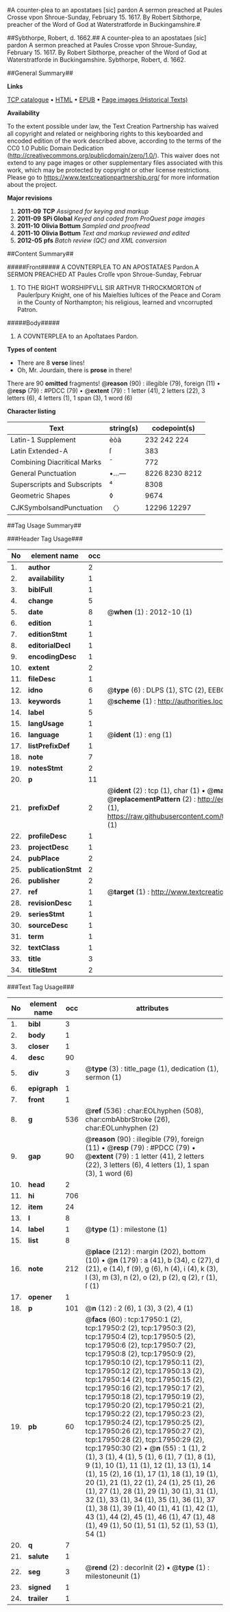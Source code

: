 #A counter-plea to an apostataes [sic] pardon A sermon preached at Paules Crosse vpon Shroue-Sunday, February 15. 1617. By Robert Sibthorpe, preacher of the Word of God at Waterstratforde in Buckingamshire.#

##Sybthorpe, Robert, d. 1662.##
A counter-plea to an apostataes [sic] pardon A sermon preached at Paules Crosse vpon Shroue-Sunday, February 15. 1617. By Robert Sibthorpe, preacher of the Word of God at Waterstratforde in Buckingamshire.
Sybthorpe, Robert, d. 1662.

##General Summary##

**Links**

[TCP catalogue](http://www.ota.ox.ac.uk/tcp/)  • 
[HTML](http://tei.it.ox.ac.uk/tcp/Texts-HTML/free/A12/A12216.html)  • 
[EPUB](http://tei.it.ox.ac.uk/tcp/Texts-EPUB/free/A12/A12216.epub) • 
[Page images (Historical Texts)](https://historicaltexts.jisc.ac.uk/eebo-99852620e)

**Availability**

To the extent possible under law, the Text Creation Partnership has waived all copyright and related or neighboring rights to this keyboarded and encoded edition of the work described above, according to the terms of the CC0 1.0 Public Domain Dedication (http://creativecommons.org/publicdomain/zero/1.0/). This waiver does not extend to any page images or other supplementary files associated with this work, which may be protected by copyright or other license restrictions. Please go to https://www.textcreationpartnership.org/ for more information about the project.

**Major revisions**

1. __2011-09__ __TCP__ *Assigned for keying and markup*
1. __2011-09__ __SPi Global__ *Keyed and coded from ProQuest page images*
1. __2011-10__ __Olivia Bottum__ *Sampled and proofread*
1. __2011-10__ __Olivia Bottum__ *Text and markup reviewed and edited*
1. __2012-05__ __pfs__ *Batch review (QC) and XML conversion*

##Content Summary##

#####Front#####
A COVNTERPLEA TO AN APOSTATAES Pardon.A SERMON PREACHED AT Paules Croſſe vpon Shroue-Sunday, Februar
1. TO THE RIGHT WORSHIPFVLL SIR ARTHVR THROCKMORTON of Paulerſpury Knight, one of his Maieſties Iuſtices of the Peace and Coram in the County of Northampton; his religious, learned and vncorrupted Patron.

#####Body#####

1. A COVNTERPLEA to an Apoſtataes Pardon.

**Types of content**

  * There are 8 **verse** lines!
  * Oh, Mr. Jourdain, there is **prose** in there!

There are 90 **omitted** fragments! 
 @__reason__ (90) : illegible (79), foreign (11)  •  @__resp__ (79) : #PDCC (79)  •  @__extent__ (79) : 1 letter (41), 2 letters (22), 3 letters (6), 4 letters (1), 1 span (3), 1 word (6)

**Character listing**


|Text|string(s)|codepoint(s)|
|---|---|---|
|Latin-1 Supplement|èòà|232 242 224|
|Latin Extended-A|ſ|383|
|Combining             Diacritical Marks|̄|772|
|General Punctuation|•…—|8226 8230 8212|
|Superscripts             and Subscripts|⁴|8308|
|Geometric Shapes|◊|9674|
|CJKSymbolsandPunctuation|〈〉|12296 12297|

##Tag Usage Summary##

###Header Tag Usage###

|No|element name|occ|attributes|
|---|---|---|---|
|1.|__author__|2||
|2.|__availability__|1||
|3.|__biblFull__|1||
|4.|__change__|5||
|5.|__date__|8| @__when__ (1) : 2012-10 (1)|
|6.|__edition__|1||
|7.|__editionStmt__|1||
|8.|__editorialDecl__|1||
|9.|__encodingDesc__|1||
|10.|__extent__|2||
|11.|__fileDesc__|1||
|12.|__idno__|6| @__type__ (6) : DLPS (1), STC (2), EEBO-CITATION (1), PROQUEST (1), VID (1)|
|13.|__keywords__|1| @__scheme__ (1) : http://authorities.loc.gov/ (1)|
|14.|__label__|5||
|15.|__langUsage__|1||
|16.|__language__|1| @__ident__ (1) : eng (1)|
|17.|__listPrefixDef__|1||
|18.|__note__|7||
|19.|__notesStmt__|2||
|20.|__p__|11||
|21.|__prefixDef__|2| @__ident__ (2) : tcp (1), char (1)  •  @__matchPattern__ (2) : ([0-9\-]+):([0-9IVX]+) (1), (.+) (1)  •  @__replacementPattern__ (2) : http://eebo.chadwyck.com/downloadtiff?vid=$1&page=$2 (1), https://raw.githubusercontent.com/textcreationpartnership/Texts/master/tcpchars.xml#$1 (1)|
|22.|__profileDesc__|1||
|23.|__projectDesc__|1||
|24.|__pubPlace__|2||
|25.|__publicationStmt__|2||
|26.|__publisher__|2||
|27.|__ref__|1| @__target__ (1) : http://www.textcreationpartnership.org/docs/. (1)|
|28.|__revisionDesc__|1||
|29.|__seriesStmt__|1||
|30.|__sourceDesc__|1||
|31.|__term__|1||
|32.|__textClass__|1||
|33.|__title__|3||
|34.|__titleStmt__|2||


###Text Tag Usage###

|No|element name|occ|attributes|
|---|---|---|---|
|1.|__bibl__|3||
|2.|__body__|1||
|3.|__closer__|1||
|4.|__desc__|90||
|5.|__div__|3| @__type__ (3) : title_page (1), dedication (1), sermon (1)|
|6.|__epigraph__|1||
|7.|__front__|1||
|8.|__g__|536| @__ref__ (536) : char:EOLhyphen (508), char:cmbAbbrStroke (26), char:EOLunhyphen (2)|
|9.|__gap__|90| @__reason__ (90) : illegible (79), foreign (11)  •  @__resp__ (79) : #PDCC (79)  •  @__extent__ (79) : 1 letter (41), 2 letters (22), 3 letters (6), 4 letters (1), 1 span (3), 1 word (6)|
|10.|__head__|2||
|11.|__hi__|706||
|12.|__item__|24||
|13.|__l__|8||
|14.|__label__|1| @__type__ (1) : milestone (1)|
|15.|__list__|8||
|16.|__note__|212| @__place__ (212) : margin (202), bottom (10)  •  @__n__ (179) : a (41), b (34), c (27), d (21), e (14), f (9), g (6), h (4), i (4), k (3), l (3), m (3), n (2), o (2), p (2), q (2), r (1), ſ (1)|
|17.|__opener__|1||
|18.|__p__|101| @__n__ (12) : 2 (6), 1 (3), 3 (2), 4 (1)|
|19.|__pb__|60| @__facs__ (60) : tcp:17950:1 (2), tcp:17950:2 (2), tcp:17950:3 (2), tcp:17950:4 (2), tcp:17950:5 (2), tcp:17950:6 (2), tcp:17950:7 (2), tcp:17950:8 (2), tcp:17950:9 (2), tcp:17950:10 (2), tcp:17950:11 (2), tcp:17950:12 (2), tcp:17950:13 (2), tcp:17950:14 (2), tcp:17950:15 (2), tcp:17950:16 (2), tcp:17950:17 (2), tcp:17950:18 (2), tcp:17950:19 (2), tcp:17950:20 (2), tcp:17950:21 (2), tcp:17950:22 (2), tcp:17950:23 (2), tcp:17950:24 (2), tcp:17950:25 (2), tcp:17950:26 (2), tcp:17950:27 (2), tcp:17950:28 (2), tcp:17950:29 (2), tcp:17950:30 (2)  •  @__n__ (55) : 1 (1), 2 (1), 3 (1), 4 (1), 5 (1), 6 (1), 7 (1), 8 (1), 9 (1), 10 (1), 11 (1), 12 (1), 13 (1), 14 (1), 15 (2), 16 (1), 17 (1), 18 (1), 19 (1), 20 (1), 21 (1), 22 (1), 24 (1), 25 (1), 26 (1), 27 (1), 28 (1), 29 (1), 30 (1), 31 (1), 32 (1), 33 (1), 34 (1), 35 (1), 36 (1), 37 (1), 38 (1), 39 (1), 40 (1), 41 (1), 42 (1), 43 (1), 44 (2), 45 (1), 46 (1), 47 (1), 48 (1), 49 (1), 50 (1), 51 (1), 52 (1), 53 (1), 54 (1)|
|20.|__q__|7||
|21.|__salute__|1||
|22.|__seg__|3| @__rend__ (2) : decorInit (2)  •  @__type__ (1) : milestoneunit (1)|
|23.|__signed__|1||
|24.|__trailer__|1||
